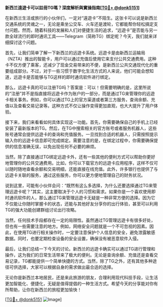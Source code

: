 **新西兰遠遊卡可以註冊TG嗎？深度解析與實操指南[[TG💪+ @donk5151](https://t.me/s/donk5151)]**

在新西兰生活或旅行的小伙伴们，一定对“遠遊卡”不陌生。这张卡可以说是新西兰交通系统的灵魂之一，无论是乘坐公交车、火车还是渡轮，它都能帮你轻松搞定支付问题。然而，随着科技的发展和人们对便捷生活的追求，“远遊卡”是否能与另一款全球流行的即时通讯工具——Telegram（简称TG）绑定呢？今天，我们就来详细探讨这个问题。

首先，让我们简单了解一下新西兰的远遊卡系统。远遊卡是由新西兰运输局（NZTA）推出的智能卡，用户可以通过充值后使用它来支付公共交通费用。这种卡不仅方便了乘客，还减少了现金交易带来的不便，是新西兰公共交通现代化的重要组成部分。不过，对于一些习惯于数字化生活方式的人来说，他们可能会想知道，远遊卡是否能够与TG这样的即时通讯软件进行绑定。

那么，远遊卡真的可以注册TG吗？答案是：可以！但需要明确的是，这里所说的“注册”并不是指直接将远遊卡作为账户的一部分，而是通过TG来管理你的远遊卡相关事务。例如，你可以通过TG上的官方渠道或者第三方服务，查询余额、充值以及查看交易记录等。这种方式不仅让操作变得更加直观，也大大提升了用户体验。

接下来，我们来看看如何具体实现这一功能。首先，你需要确保自己的手机上已经安装了最新版本的TG。然后，在TG中搜索相关的官方账号或者服务机器人，这些账号通常会提供远遊卡的查询和充值服务。一旦找到合适的机器人，只需按照提示输入你的远遊卡信息即可完成绑定。需要注意的是，在绑定过程中，你需要确保提供的信息准确无误，以免出现任何不必要的麻烦。

当然，除了直接通过TG绑定远遊卡外，还有一些其他的便利方式可以帮助你更好地管理你的公共交通费用。比如，你可以下载官方的远遊卡应用程序，这样不仅可以随时随地查看余额和交易明细，还能直接在线充值。此外，许多银行也提供了与远遊卡关联的服务，通过这些服务，你可以更方便地管理自己的财务状况。

说到这里，可能有小伙伴会问：“既然有这么多选择，为什么还要选择通过TG来管理远遊卡呢？”其实，这主要取决于个人的习惯和需求。如果你是一个喜欢使用即时通讯软件的人，那么通过TG来管理远遊卡无疑是一种非常方便的选择。因为它不仅能让你随时掌握卡的状态，还能与其他好友分享你的出行体验，甚至可以利用TG的强大功能创建群组讨论出行攻略。

当然，任何技术手段都存在一定的局限性。虽然通过TG管理远遊卡有很多好处，但也有一些需要注意的地方。例如，网络安全问题就是一个不可忽视的因素。因此，在使用TG进行相关操作时，一定要注意保护个人信息的安全，避免泄露敏感数据。同时，也要定期检查设备的安全设置，确保没有被恶意软件入侵。

最后，让我们总结一下今天的讨论。新西兰的远遊卡确实可以通过TG进行管理和操作，这为我们的日常生活带来了极大的便利。无论是查询余额、充值还是查看交易记录，TG都能提供一个简单快捷的方式。当然，除了TG之外，还有其他多种途径可供选择，大家可以根据自身的需求做出最合适的选择。

无论你是新西兰本地居民，还是来此旅游的朋友，合理利用现代科技手段，让生活更加智能化、便捷化，无疑是值得提倡的一种生活方式。希望今天的分享能对你有所帮助，让你在新西兰的旅程更加愉快！

[[TG💪+ @donk5151](https://t.me/s/donk5151) ![Image](https://i.postimg.cc/rwNCRYN7/Snipaste-2025-04-30-17-27-05.png)]